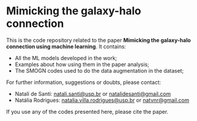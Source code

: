 # Mimicking the galaxy-halo connection

This is the code repository related to the paper **Mimicking the galaxy-halo connection using machine learning**. It contains:

* All the ML models developed in the work;
* Examples about how using them in the paper analysis;
* The SMOGN codes used to do the data augmentation in the dataset;

For further information, suggestions or doubts, please contact:

* Natalí de Santi: natali.santi@usp.br or natalidesanti@gmail.com
* Natália Rodrigues: natalia.villa.rodrigues@usp.br or natvnr@gmail.com

If you use any of the codes presented here, please cite the paper.